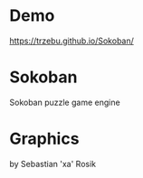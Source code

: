 # Demo
https://trzebu.github.io/Sokoban/
# Sokoban
Sokoban puzzle game engine
# Graphics
by Sebastian 'xa' Rosik
